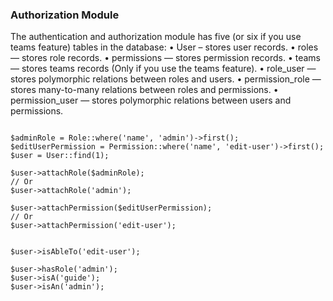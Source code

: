 ### Authorization Module

The authentication and authorization module has five (or six if you use teams feature) tables in the database:
•	User – stores user records.
•	roles — stores role records.
•	permissions — stores permission records.
•	teams — stores teams records (Only if you use the teams feature).
•	role_user — stores polymorphic relations between roles and users.
•	permission_role — stores many-to-many relations between roles and permissions.
•	permission_user — stores polymorphic relations between users and permissions.

```

$adminRole = Role::where('name', 'admin')->first();
$editUserPermission = Permission::where('name', 'edit-user')->first();
$user = User::find(1);

$user->attachRole($adminRole);
// Or
$user->attachRole('admin');

$user->attachPermission($editUserPermission);
// Or
$user->attachPermission('edit-user');


$user->isAbleTo('edit-user');

$user->hasRole('admin');
$user->isA('guide');
$user->isAn('admin');


```
